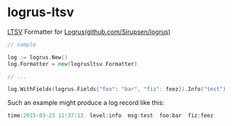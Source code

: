 # logrus-ltsv
[LTSV](http://ltsv.org/) Formatter for [Logrus(github.com/Sirupsen/logrus)](https://github.com/Sirupsen/logrus)

``` go
// sample

log := logrus.New()
log.Formatter = new(logrusltsv.Formatter)

// ...

log.WithFields(logrus.Fields{"foo": "bar", "fiz": feez}).Info("test")
```

Such an example might produce a log record like this:

``` go
time:2015-03-23 11:37:13  level:info  msg:test  foo:bar  fiz:feez
```
